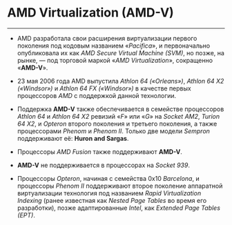 # **AMD Virtualization (AMD-V)**
***
* AMD разработала свои расширения виртуализации первого поколения под кодовым названием «*Pacifica*», и первоначально опубликовала их как *AMD Secure Virtual Machine (SVM)*, но позже, на рынке, — под торговой маркой «*AMD Virtualization*», сокращенно «**AMD-V**».

* 23 мая 2006 года AMD выпустила *Athlon 64 («Orleans»)*, *Athlon 64 X2 («Windsor»)* и *Athlon 64 FX («Windsor»)* в качестве первых процессоров *AMD* с поддержкой данной технологии.

* Поддержка **AMD-V** также обеспечивается в семействе процессоров *Athlon 64* и *Athlon 64 X2* ревизий «*F*» или «*G*» на *Socket AM2*, *Turion 64 X2*, и *Opteron* второго поколения и третьего поколения, а также процессорами *Phenom* и *Phenom II*. Только две модели *Sempron* поддерживают её: **Huron and Sargas**.

* Процессоры *AMD Fusion* также поддерживают **AMD-V**.

* **AMD-V** не поддерживается в процессорах на *Socket 939*.

* Процессоры *Opteron*, начиная с семейства 0x10 *Barcelona*, и процессоры *Phenom II* поддерживают второе поколение аппаратной виртуализации технология под названием *Rapid Virtualization Indexing* (ранее известная как *Nested Page Tables* во время его разработки), позже адаптированные *Intel*, как *Extended Page Tables (EPT)*.
